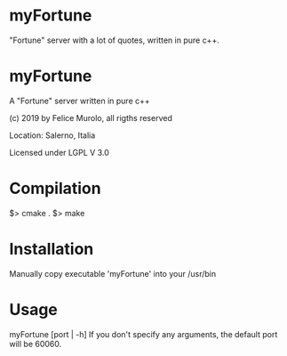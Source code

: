 # myFortune
"Fortune" server with a lot of quotes, written in pure c++.

# myFortune
A "Fortune" server written in pure c++

(c) 2019 by Felice Murolo, all rigths reserved

Location: Salerno, Italia

Licensed under LGPL V 3.0


# Compilation
$> cmake .
$> make

# Installation
Manually copy executable 'myFortune' into your /usr/bin

# Usage
myFortune [port | -h]
If you don't specify any arguments, the default port will be 60060.




